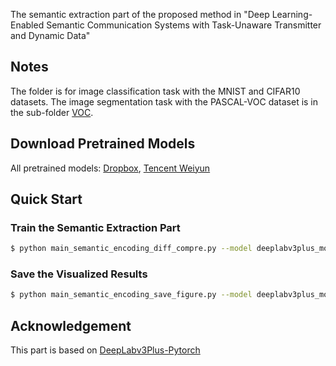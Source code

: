 The semantic extraction part of the proposed method in "Deep Learning-Enabled Semantic Communication Systems with Task-Unaware Transmitter and Dynamic Data"

## Notes
The folder is for image classification task with the MNIST and CIFAR10 datasets. The image segmentation task with the PASCAL-VOC dataset is in the sub-folder [VOC](./VOC).

## Download Pretrained Models
All pretrained models: [Dropbox](https://www.dropbox.com/sh/w3z9z8lqpi8b2w7/AAB0vkl4F5vy6HdIhmRCTKHSa?dl=0), [Tencent Weiyun](https://share.weiyun.com/qqx78Pv5)


## Quick Start
### Train the Semantic Extraction Part
```bash
$ python main_semantic_encoding_diff_compre.py --model deeplabv3plus_mobilenet --gpu_id 0 --year 2012_aug --crop_val --lr 0.005 --crop_size 513 --batch_size 8 --output_stride 16
```

### Save the Visualized Results
```bash
$ python main_semantic_encoding_save_figure.py --model deeplabv3plus_mobilenet --gpu_id 0 --year 2012_aug --crop_val --lr 0.005 --crop_size 513 --batch_size 8 --output_stride 16
```

## Acknowledgement
This part is based on [DeepLabv3Plus-Pytorch](https://github.com/VainF/DeepLabV3Plus-Pytorch)

